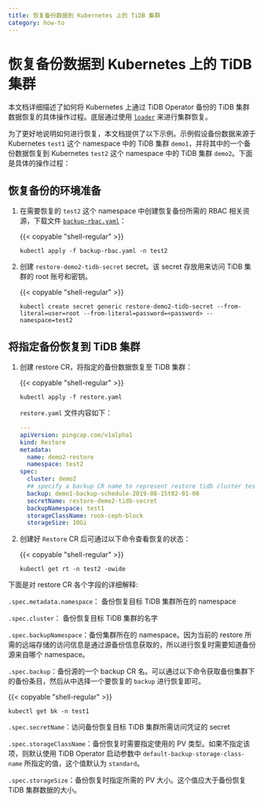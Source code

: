 ```yaml
---
title: 恢复备份数据到 Kubernetes 上的 TiDB 集群
category: how-to
---
```


# 恢复备份数据到 Kubernetes 上的 TiDB 集群

本文档详细描述了如何将 Kubernetes 上通过 TiDB Operator 备份的 TiDB 集群数据恢复的具体操作过程。底层通过使用 [`loader`](/dev/reference/tools/loader.md) 来进行集群恢复。

为了更好地说明如何进行恢复，本文档提供了以下示例。示例假设备份数据来源于 Kubernetes `test1` 这个 namespace 中的 TiDB 集群 `demo1`，并将其中的一个备份数据恢复到 Kubernetes `test2` 这个 namespace 中的 TiDB 集群 `demo2`。下面是具体的操作过程：

## 恢复备份的环境准备

1. 在需要恢复的 `test2` 这个 namespace 中创建恢复备份所需的 RBAC 相关资源，下载文件 [`backup-rbac.yaml`](https://github.com/pingcap/tidb-operator/blob/master/manifests/backup/backup-rbac.yaml)：

    {{< copyable "shell-regular" >}}

    ```shell
    kubectl apply -f backup-rbac.yaml -n test2
    ```

2. 创建 `restore-demo2-tidb-secret` secret。该 secret 存放用来访问 TiDB 集群的 root 账号和密钥。

    {{< copyable "shell-regular" >}}

    ```shell
    kubectl create secret generic restore-demo2-tidb-secret --from-literal=user=root --from-literal=password=<password> --namespace=test2
    ```

## 将指定备份恢复到 TiDB 集群

1. 创建 restore CR，将指定的备份数据恢复至 TiDB 集群：

    {{< copyable "shell-regular" >}}

    ```shell
    kubectl apply -f restore.yaml
    ```

    `restore.yaml` 文件内容如下：

    ```yaml
    ---
    apiVersion: pingcap.com/v1alpha1
    kind: Restore
    metadata:
      name: demo2-restore
      namespace: test2
    spec:
      cluster: demo2
      ## specify a backup CR name to represent restore tidb cluster test2/demo2 from this backup
      backup: demo1-backup-schedule-2019-08-15t02-01-00
      secretName: restore-demo2-tidb-secret
      backupNamespace: test1
      storageClassName: rook-ceph-block
      storageSize: 10Gi
    ```

2. 创建好 `Restore` CR 后可通过以下命令查看恢复的状态：

    {{< copyable "shell-regular" >}}

     ```shell
     kubectl get rt -n test2 -owide
     ```

下面是对 restore CR 各个字段的详细解释:

`.spec.metadata.namespace`： 备份恢复目标 TiDB 集群所在的 namespace

`.spec.cluster`： 备份恢复目标 TiDB 集群的名字

`.spec.backupNamespace`：备份集群所在的 namespace。因为当前的 restore 所需的远端存储的访问信息是通过源备份信息获取的，所以进行恢复时需要知道备份源来自哪个 namespace。

`.spec.backup`：备份源的一个 backup CR 名。可以通过以下命令获取备份集群下的备份条目，然后从中选择一个要恢复的 `backup` 进行恢复即可。

{{< copyable "shell-regular" >}}

```shell
kubectl get bk -n test1
```

`.spec.secretName`：访问备份恢复目标 TiDB 集群所需访问凭证的 secret

`.spec.storageClassName`：备份恢复时需要指定使用的 PV 类型。如果不指定该项，则默认使用 TiDB Operator 启动参数中 `default-backup-storage-class-name` 所指定的值，这个值默认为 `standard`。

`.spec.storageSize`：备份恢复时指定所需的 PV 大小。这个值应大于备份恢复 TiDB 集群数据的大小。
